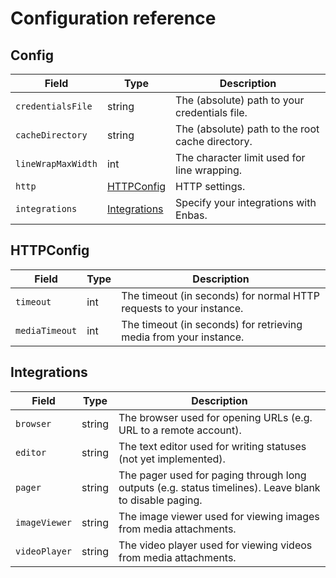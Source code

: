 # Configuration reference

## Config

| Field              | Type                          | Description                                      |
|--------------------|-------------------------------|--------------------------------------------------|
| `credentialsFile`  | string                        | The (absolute) path to your credentials file.    |
| `cacheDirectory`   | string                        | The (absolute) path to the root cache directory. |
| `lineWrapMaxWidth` | int                           | The character limit used for line wrapping.      |
| `http`             | [HTTPConfig](#httpconfig)     | HTTP settings.                                   |
| `integrations`     | [Integrations](#integrations) | Specify your integrations with Enbas.            |


## HTTPConfig

| Field          | Type | Description                                                         |
|----------------|------|---------------------------------------------------------------------|
| `timeout`      | int  | The timeout (in seconds) for normal HTTP requests to your instance. |
| `mediaTimeout` | int  | The timeout (in seconds) for retrieving media from your instance.   |

## Integrations

| Field         | Type   | Description                                                                                            |
|---------------|--------|--------------------------------------------------------------------------------------------------------|
| `browser`     | string | The browser used for opening URLs (e.g. URL to a remote account).                                      |
| `editor`      | string | The text editor used for writing statuses (not yet implemented).                                       |
| `pager`       | string | The pager used for paging through long outputs (e.g. status timelines). Leave blank to disable paging. |
| `imageViewer` | string | The image viewer used for viewing images from media attachments.                                       |
| `videoPlayer` | string | The video player used for viewing videos from media attachments.                                       |
